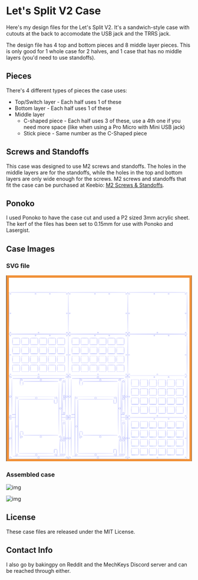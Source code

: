 Let's Split V2 Case
===================

Here's my design files for the Let's Split V2. It's a sandwich-style case with cutouts at the back to accomodate the USB jack and the TRRS jack.

The design file has 4 top and bottom pieces and 8 middle layer pieces. This is only good for 1 whole case for 2 halves, and 1 case that has no middle layers (you'd need to use standoffs).

Pieces
------
There's 4 different types of pieces the case uses:

- Top/Switch layer - Each half uses 1 of these
- Bottom layer - Each half uses 1 of these
- Middle layer
    - C-shaped piece - Each half uses 3 of these, use a 4th one if you need more space (like when using a Pro Micro with Mini USB jack)
    - Stick piece - Same number as the C-Shaped piece

Screws and Standoffs
--------------------
This case was designed to use M2 screws and standoffs. The holes in the middle layers are for the standoffs, while the holes in the top and bottom layers are only wide enough for the screws. M2 screws and standoffs that fit the case can be purchased at Keebio: [M2 Screws & Standoffs](https://keeb.io/products/m2-screws-and-standoffs).

Ponoko
------
I used Ponoko to have the case cut and used a P2 sized 3mm acrylic sheet. The kerf of the files has been set to 0.15mm for use with Ponoko and Lasergist.

Case Images
-------------

### SVG file
![img](preview.png)

### Assembled case
![img](http://imgur.com/pN2aeFF.jpg)

![img](http://i.imgur.com/zFAaCGB.jpg)

License
-------
These case files are released under the MIT License.

Contact Info
------------
I also go by bakingpy on Reddit and the MechKeys Discord server and can be reached through either.
